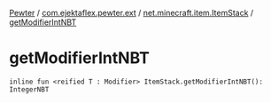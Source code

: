 [Pewter](../../index.md) / [com.ejektaflex.pewter.ext](../index.md) / [net.minecraft.item.ItemStack](index.md) / [getModifierIntNBT](./get-modifier-int-n-b-t.md)

# getModifierIntNBT

`inline fun <reified T : Modifier> ItemStack.getModifierIntNBT(): IntegerNBT`